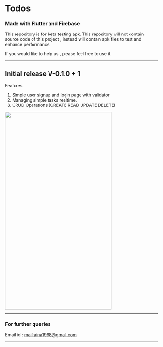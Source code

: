 # Todos
### Made with Flutter and Firebase

This repository is for beta testing apk. This repository will not contain source code of this project , instead will contain apk files to test and enhance performance.

If you would like to help us , please feel free to use it

---
## Initial release V-0.1.0 + 1

Features
1. Simple user signup and login page with validator
2. Managing simple tasks realtime.
3. CRUD Operations (CREATE READ UPDATE DELETE)

<img src="https://github.com/AjayVaidhyanathan/todos/blob/master/Screenshot%20v-0.1.0%2B1/todo%20build%201.gif" width="350" height="650"/>

---

### For further queries
Email id : mailraina1998@gmail.com

---
